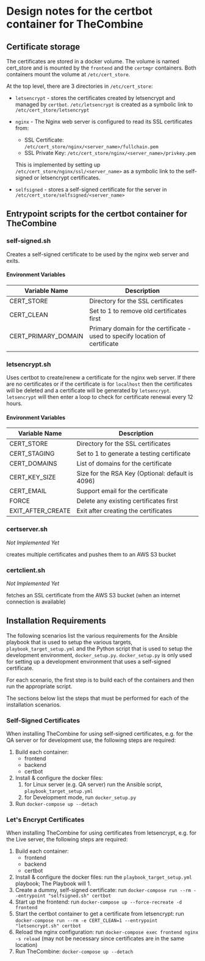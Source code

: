 # Design notes for the certbot container for TheCombine

## Certificate storage

The certificates are stored in a docker volume.  The volume is named cert_store
and is mounted by the `frontend` and the `certmgr` containers.  Both containers mount
the volume at `/etc/cert_store`.

At the top level, there are 3 directories in `/etc/cert_store`:
 - `letsencrypt` - stores the certificates created by letsencrypt and managed by `certbot`.
   `/etc/letsencrypt` is created as a symbolic link to `/etc/cert_store/letsencrypt`
 - `nginx` - The Nginx web server is configured to read its SSL certificates from:
   - SSL Certificate: `/etc/cert_store/nginx/<server_name>/fullchain.pem`
   - SSL Private Key: `/etc/cert_store/nginx/<server_name>/privkey.pem`

   This is implemented by setting up `/etc/cert_store/nginx/ssl/<server_name>` as a
   symbolic link to the self-signed or letsencrypt certificates.
 - `selfsigned` - stores a self-signed certificate for the server in
   `/etc/cert_store/selfsigned/<server_name>`

## Entrypoint scripts for the certbot container for TheCombine

### self-signed.sh
Creates a self-signed certificate to be used by the nginx web server and exits.

#### Environment Variables

| Variable Name       | Description                                                                  |
| ------------------- | ---------------------------------------------------------------------------- |
| CERT_STORE           | Directory for the SSL certificates                                           |
| CERT_CLEAN          | Set to 1 to remove old certificates first                                    |
| CERT_PRIMARY_DOMAIN | Primary domain for the certificate - used to specify location of certificate |
|                     |                                                                              |

### letsencrypt.sh
Uses certbot to create/renew a certificate for the nginx web server.  If there are
no certificates or if the certificate is for `localhost` then the certificates will
be deleted and a certificate will be generated by `letsencrypt`.  `letsencrypt`
will then enter a loop to check for certificate renewal every 12 hours.

#### Environment Variables

| Variable Name     | Description                                      |
| ----------------- | ------------------------------------------------ |
| CERT_STORE         | Directory for the SSL certificates               |
| CERT_STAGING      | Set to 1 to generate a testing certificate       |
| CERT_DOMAINS      | List of domains for the certificate              |
| CERT_KEY_SIZE     | Size for the RSA Key (Optional: default is 4096) |
| CERT_EMAIL        | Support email for the certificate                |
| FORCE             | Delete any existing certificates first           |
| EXIT_AFTER_CREATE | Exit after creating the certificates             |

### certserver.sh
*Not Implemented Yet*

creates multiple certificates and pushes them to an AWS S3 bucket

### certclient.sh
*Not Implemented Yet*

fetches an SSL certificate from the AWS S3 bucket (when an internet connection is
available)

## Installation Requirements

The following scenarios list the various requirements for the Ansible playbook that
is used to setup the various targets, `playbook_target_setup.yml` and the Python
script that is used to setup the development environment, `docker_setup.py`.  `docker_setup.py`
is only used for setting up a development environment that uses a self-signed
certificate.

For each scenario, the first step is to build each of the containers and then run
the appropriate script.

The sections below list the steps that must be performed for each of the installation
scenarios.

### Self-Signed Certificates
When installing TheCombine for using self-signed certificates, e.g. for the QA server
or for development use, the following steps are required:
  1. Build each container:
     - frontend
     - backend
     - certbot
  2. Install & configure the docker files:
     1. for Linux server (e.g. QA server) run the Ansible script, `playbook_target_setup.yml`
     2. for Development mode, run `docker_setup.py`
  3. Run `docker-compose up --detach`

### Let's Encrypt Certificates
When installing TheCombine for using certificates from letsencrypt, e.g. for the
Live server, the following steps are required:
  1. Build each container:
     - frontend
     - backend
     - certbot
  2. Install & configure the docker files: run the `playbook_target_setup.yml` playbook;  The Playbook will
     1.
  3. Create a dummy, self-signed certificate: run `docker-compose run --rm --entrypoint "selfsigned.sh" certbot`
  4. Start up the frontend: run `docker-compose up --force-recreate -d frontend`
  5. Start the certbot container to get a certificate from letsencrypt: run `docker-compose run --rm -e CERT_CLEAN=1 --entrypoint "letsencrypt.sh" certbot`
  6. Reload the nginx configuration: run `docker-compose exec frontend nginx -s reload` (may not be necessary since certificates are in the same location)
  7. Run TheCombine: `docker-compose up --detach`

